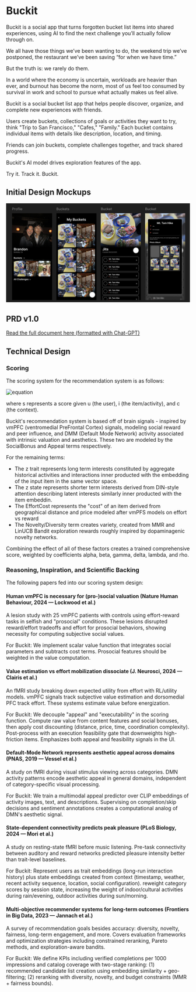 # Buckit
Buckit is a social app that turns forgotten bucket list items into shared experiences, using AI to find the next challenge you’ll actually follow through on.

We all have those things we’ve been wanting to do, the weekend trip we’ve postponed, the restaurant we’ve been saving “for when we have time.”

But the truth is: we rarely do them.

In a world where the economy is uncertain, workloads are heavier than ever, and burnout has become the norm, most of us feel too consumed by survival in work and school to pursue what actually makes us feel alive.

Buckit is a social bucket list app that helps people discover, organize, and complete new experiences with friends.

Users create buckets, collections of goals or activities they want to try, think "Trip to San Francisco," "Cafes," "Family." Each bucket contains individual items with details like description, location, and timing.

Friends can join buckets, complete challenges together, and track shared progress.

Buckit's AI model drives exploration features of the app.

Try it. Track it. Buckit.

## Initial Design Mockups
![initial_design](./readme_assets/initial_designs.png)
## PRD v1.0
[Read the full document here (formatted with Chat-GPT)](https://docs.google.com/document/d/1zJ0PVIeczIu6qECpJUD3cGE9qiwpAGbLtxmicYlJFzo/edit?usp=sharing)

## Technical Design
### Scoring
The scoring system for the recommendation system is as follows:

![equation](https://latex.codecogs.com/svg.image?%20s(u,i,c)=%5Cunderbrace%7B%5Calpha%5C,%5Ctextbf%7BAppeal%7D_%7B%5Ctext%7BMM%7D%7D(i)%7D_%7B%5Ctext%7BDMN/appeal%7D%7D&plus;%5Cunderbrace%7B%5Cbeta%5C,%5Clangle%5Cmathbf%7Bz%7D%5E%7B%5Ctext%7Btrait%7D%7D_u,%5Cmathbf%7Be%7D_i%5Crangle%7D_%7B%5Ctext%7Bwho%20you%20are%7D%7D&plus;%5Cunderbrace%7B%5Cgamma%5C,%5Clangle%5Cmathbf%7Bz%7D%5E%7B%5Ctext%7Bstate%7D%7D_u(c),%5Cmathbf%7Be%7D_i%5Crangle%7D_%7B%5Ctext%7Bhow%20you%20feel%20now%7D%7D&plus;%5Cunderbrace%7B%5Cdelta%5C,%5Ctext%7BSocialBonus%7D(u,i)%7D_%7B%5Ctext%7BvmPFC%20social%7D%7D-%5Cunderbrace%7B%5Clambda%5C,%5Ctext%7BEffortCost%7D(i,c)%7D_%7B%5Ctext%7Bvalue%20minus%20cost%7D%7D&plus;%5Cunderbrace%7B%5Crho%5C,%5Ctext%7BNovelty/Diversity%7D(i%5Cmid%5Cmathcal%7BL%7D)%7D_%7B%5Ctext%7Bmulti-objective%7D%7D)

where s represents a score given u (the user), i (the item/activity), and c (the context).

Buckit's recommendation system is based off of brain signals - inspired by vmPFC (ventromedial PreFrontal Cortex) signals, modeling social reward and peer influence, and DMM (Default Mode Network) activity associated with intrinsic valuation and aesthetics. These two are modeled by the SocialBonus and Appeal terms respectively. 

For the remaining terms:
- The z trait represents long term interests constituted by aggregate historical activities and interactions inner producted with the embedding of the input item in the same vector space.
- The z state represents shorter term interests derived from DIN-style attention describing latent interests similarly inner producted with the item embeddin.
- The EffortCost represents the "cost" of an item derived from geographical distance and price modeled after vmPFS models on effort vs reward
- The Novelty/Diversity term creates variety, created from MMR and LinUCB Bandit exploration rewards roughly inspired by dopaminagenic novelty networks.

Combining the effect of all of these factors creates a trained comprehensive score, weighted by coefficients alpha, beta, gamma, delta, lambda, and rho.

### Reasoning, Inspiration, and Scientific Backing
The following papers fed into our scoring system design:

#### Human vmPFC is necessary for (pro-)social valuation (Nature Human Behaviour, 2024 — Lockwood et al.)
A lesion study with 25 vmPFC patients with controls using effort-reward tasks in selfish and "prosocial" conditions. These lesions disrupted reward/effort tradeoffs and effort for prosocial behaviors, showing necessity for computing subjective social values.

For Buckit: We implement scalar value function that integrates social parameters and subtracts cost terms. Prosocial features should be weighted in the value computation.

#### Value estimation vs effort mobilization dissociate (J. Neurosci, 2024 — Clairis et al.)
An fMRI study breaking down expected utility from effort with RL/utility models. vmPFC signals track subjective value estimation and dorsomedial PFC track effort. These systems estimate value before energization.

For Buckit: We decouple "appeal" and "executability" in the scoring function. Compute raw value from content features and social bonuses, then apply cost discounting (distance, price, time, coordination complexity). Post-process with an execution feasibility gate that downweights high-friction items. Emphasizes both appeal and feasibility signals in the UI.

#### Default-Mode Network represents aesthetic appeal across domains (PNAS, 2019 — Vessel et al.)
A study on fMRI during visual stimulus viewing across categories. DMN activity patterns encode aesthetic appeal in general domains, independent of category-specific visual processing.

For Buckit: We train a multimodal appeal predictor over CLIP embeddings of activity images, text, and descriptions. Supervising on completion/skip decisions and sentiment annotations creates a computational analog of DMN's aesthetic signal.


#### State-dependent connectivity predicts peak pleasure (PLoS Biology, 2024 — Mori et al.)
A study on resting-state fMRI before music listening. Pre-task connectivity between auditory and reward networks predicted pleasure intensity better than trait-level baselines.

For Buckit: Represent users as trait embeddings (long-run interaction history) plus state embeddings created from context (timestamp, weather, recent activity sequence, location, social configuration). reweight category scores by session state, increasing the weight of indoor/cultural activities during rain/evening, outdoor activities during sun/morning.

#### Multi-objective recommender systems for long-term outcomes (Frontiers in Big Data, 2023 — Jannach et al.)
A survey of recommendation goals besides accuracy: diversity, novelty, fairness, long-term engagement, and more. Covers evaluation frameworks and optimization strategies including constrained reranking, Pareto methods, and exploration-aware bandits.

For Buckit: We define KPIs including verified completions per 1000 impressions and catalog coverage with two-stage ranking: (1) recommended candidate list creation using embedding similarity + geo-filtering; (2) reranking with diversity, novelty, and budget constraints (MMR + fairness bounds).
